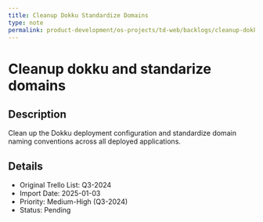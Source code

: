 ```yaml
---
title: Cleanup Dokku Standardize Domains
type: note
permalink: product-development/os-projects/td-web/backlogs/cleanup-dokku-standardize-domains
---
```


# Cleanup dokku and standarize domains

## Description
Clean up the Dokku deployment configuration and standardize domain naming conventions across all deployed applications.

## Details
- Original Trello List: Q3-2024
- Import Date: 2025-01-03
- Priority: Medium-High (Q3-2024)
- Status: Pending